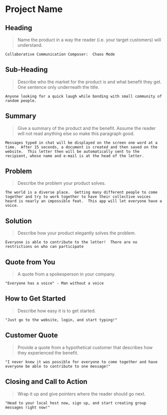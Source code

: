 # Project Name #

<!--
> This material was originally posted [here](http://www.quora.com/What-is-Amazons-approach-to-product-development-and-product-management). It is reproduced here for posterities sake.

There is an approach called "working backwards" that is widely used at Amazon. They work backwards from the customer, rather than starting with an idea for a product and trying to bolt customers onto it. While working backwards can be applied to any specific product decision, using this approach is especially important when developing new products or features.

For new initiatives a product manager typically starts by writing an internal press release announcing the finished product. The target audience for the press release is the new/updated product's customers, which can be retail customers or internal users of a tool or technology. Internal press releases are centered around the customer problem, how current solutions (internal or external) fail, and how the new product will blow away existing solutions.

If the benefits listed don't sound very interesting or exciting to customers, then perhaps they're not (and shouldn't be built). Instead, the product manager should keep iterating on the press release until they've come up with benefits that actually sound like benefits. Iterating on a press release is a lot less expensive than iterating on the product itself (and quicker!).

If the press release is more than a page and a half, it is probably too long. Keep it simple. 3-4 sentences for most paragraphs. Cut out the fat. Don't make it into a spec. You can accompany the press release with a FAQ that answers all of the other business or execution questions so the press release can stay focused on what the customer gets. My rule of thumb is that if the press release is hard to write, then the product is probably going to suck. Keep working at it until the outline for each paragraph flows.

Oh, and I also like to write press-releases in what I call "Oprah-speak" for mainstream consumer products. Imagine you're sitting on Oprah's couch and have just explained the product to her, and then you listen as she explains it to her audience. That's "Oprah-speak", not "Geek-speak".

Once the project moves into development, the press release can be used as a touchstone; a guiding light. The product team can ask themselves, "Are we building what is in the press release?" If they find they're spending time building things that aren't in the press release (overbuilding), they need to ask themselves why. This keeps product development focused on achieving the customer benefits and not building extraneous stuff that takes longer to build, takes resources to maintain, and doesn't provide real customer benefit (at least not enough to warrant inclusion in the press release).
 -->

## Heading ##
  > Name the product in a way the reader (i.e. your target customers) will understand.

    Collaborative Communication Composer:  Chaos Mode
## Sub-Heading ##
  > Describe who the market for the product is and what benefit they get. One sentence only underneath the title.

    Anyone looking for a quick laugh while bonding with small community of random people.
## Summary ##
  > Give a summary of the product and the benefit. Assume the reader will not read anything else so make this paragraph good.

    Messages typed in chat will be displayed on the screen one word at a time.  After 15 seconds, a document is created and then saved on the website.  This letter then will be automatically sent to the recipient, whose name and e-mail is at the head of the letter.
## Problem ##
  > Describe the problem your product solves.

    The world is a diverse place.  Getting many different people to come together and try to work together to have their collective voices heard is nearly an impossible feat.  This app will let everyone have a voice.
## Solution ##
  > Describe how your product elegantly solves the problem.

    Everyone is able to contribute to the letter!  There are no restrictions on who can participate
## Quote from You ##
  > A quote from a spokesperson in your company.

    "Everyone has a voice" - Man without a voice
## How to Get Started ##
  > Describe how easy it is to get started.

    "Just go to the website, login, and start typing!"
## Customer Quote ##
  > Provide a quote from a hypothetical customer that describes how they experienced the benefit.

    "I never knew it was possible for everyone to come together and have everyone be able to contribute to one message!"
## Closing and Call to Action ##
  > Wrap it up and give pointers where the reader should go next.

    "Head to your local host now, sign up, and start creating group messages right now!"
